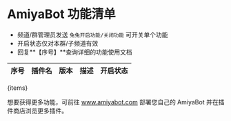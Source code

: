 # AmiyaBot 功能清单

- 频道/群管理员发送 `兔兔开启功能/关闭功能` 可开关单个功能
- 开启状态仅对本群/子频道有效
- 回复**【序号】**查询详细的功能使用文档

| 序号 | 插件名 | 版本 | 描述 | 开启状态 |
|----|-----|----|----|------|

{items}

想要获得更多功能，可前往 www.amiyabot.com 部署您自己的 AmiyaBot 并在插件商店浏览更多插件。
